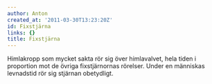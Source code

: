 ```yaml
---
author: Anton
created_at: '2011-03-30T13:23:20Z'
id: Fixstjärna
links: {}
title: Fixstjärna
---
```


Himlakropp som mycket sakta rör sig över himlavalvet, hela tiden i proportion mot de övriga
fixstjärnornas rörelser. Under en människas levnadstid rör sig stjärnan obetydligt.
